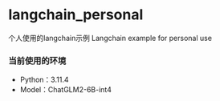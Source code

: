 # langchain_personal
个人使用的langchain示例 Langchain example for personal use

### 当前使用的环境
-   Python：3.11.4
-   Model：ChatGLM2-6B-int4
